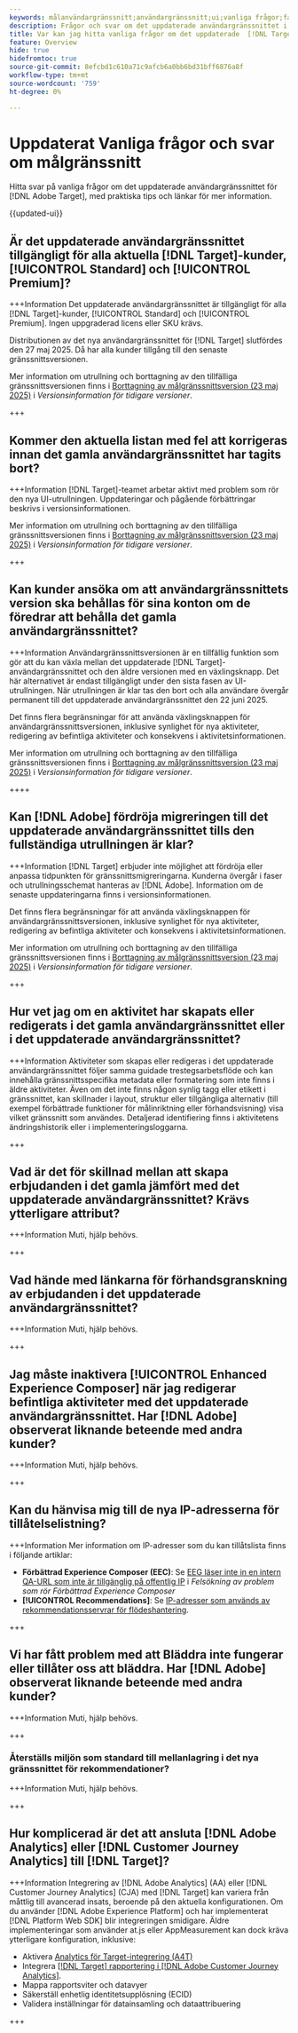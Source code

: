 ```yaml
---
keywords: målanvändargränssnitt;användargränssnitt;ui;vanliga frågor;faq
description: Frågor och svar om det uppdaterade användargränssnittet i [!DNL Target]t.
title: Var kan jag hitta vanliga frågor om det uppdaterade  [!DNL Target] användargränssnittet?
feature: Overview
hide: true
hidefromtoc: true
source-git-commit: 8efcbd1c610a71c9afcb6a0bb6bd31bff6876a8f
workflow-type: tm+mt
source-wordcount: '759'
ht-degree: 0%

---
```


# Uppdaterat Vanliga frågor och svar om målgränssnitt

Hitta svar på vanliga frågor om det uppdaterade användargränssnittet för [!DNL Adobe Target], med praktiska tips och länkar för mer information.

{{updated-ui}}

## Är det uppdaterade användargränssnittet tillgängligt för alla aktuella [!DNL Target]-kunder, [!UICONTROL Standard] och [!UICONTROL Premium]?

+++Information
Det uppdaterade användargränssnittet är tillgängligt för alla [!DNL Target]-kunder, [!UICONTROL Standard] och [!UICONTROL Premium]. Ingen uppgraderad licens eller SKU krävs.

Distributionen av det nya användargränssnittet för [!DNL Target] slutfördes den 27 maj 2025. Då har alla kunder tillgång till den senaste gränssnittsversionen.

Mer information om utrullning och borttagning av den tillfälliga gränssnittsversionen finns i [Borttagning av målgränssnittsversion (23 maj 2025)](/help/main/r-release-notes/release-notes-for-previous-releases.md#toggle) i *Versionsinformation för tidigare versioner*.

+++

## Kommer den aktuella listan med fel att korrigeras innan det gamla användargränssnittet har tagits bort?

+++Information
[!DNL Target]-teamet arbetar aktivt med problem som rör den nya UI-utrullningen. Uppdateringar och pågående förbättringar beskrivs i versionsinformationen.

Mer information om utrullning och borttagning av den tillfälliga gränssnittsversionen finns i [Borttagning av målgränssnittsversion (23 maj 2025)](/help/main/r-release-notes/release-notes-for-previous-releases.md#toggle) i *Versionsinformation för tidigare versioner*.

+++

## Kan kunder ansöka om att användargränssnittets version ska behållas för sina konton om de föredrar att behålla det gamla användargränssnittet?

+++Information
Användargränssnittsversionen är en tillfällig funktion som gör att du kan växla mellan det uppdaterade [!DNL Target]-användargränssnittet och den äldre versionen med en växlingsknapp. Det här alternativet är endast tillgängligt under den sista fasen av UI-utrullningen. När utrullningen är klar tas den bort och alla användare övergår permanent till det uppdaterade användargränssnittet den 22 juni 2025.

Det finns flera begränsningar för att använda växlingsknappen för användargränssnittsversionen, inklusive synlighet för nya aktiviteter, redigering av befintliga aktiviteter och konsekvens i aktivitetsinformationen.

Mer information om utrullning och borttagning av den tillfälliga gränssnittsversionen finns i [Borttagning av målgränssnittsversion (23 maj 2025)](/help/main/r-release-notes/release-notes-for-previous-releases.md#toggle) i *Versionsinformation för tidigare versioner*.

++++

## Kan [!DNL Adobe] fördröja migreringen till det uppdaterade användargränssnittet tills den fullständiga utrullningen är klar?

+++Information
[!DNL Target] erbjuder inte möjlighet att fördröja eller anpassa tidpunkten för gränssnittsmigreringarna. Kunderna övergår i faser och utrullningsschemat hanteras av [!DNL Adobe]. Information om de senaste uppdateringarna finns i versionsinformationen.

Det finns flera begränsningar för att använda växlingsknappen för användargränssnittsversionen, inklusive synlighet för nya aktiviteter, redigering av befintliga aktiviteter och konsekvens i aktivitetsinformationen.

Mer information om utrullning och borttagning av den tillfälliga gränssnittsversionen finns i [Borttagning av målgränssnittsversion (23 maj 2025)](/help/main/r-release-notes/release-notes-for-previous-releases.md#toggle) i *Versionsinformation för tidigare versioner*.

+++

## Hur vet jag om en aktivitet har skapats eller redigerats i det gamla användargränssnittet eller i det uppdaterade användargränssnittet?

+++Information
Aktiviteter som skapas eller redigeras i det uppdaterade användargränssnittet följer samma guidade trestegsarbetsflöde och kan innehålla gränssnittsspecifika metadata eller formatering som inte finns i äldre aktiviteter. Även om det inte finns någon synlig tagg eller etikett i gränssnittet, kan skillnader i layout, struktur eller tillgängliga alternativ (till exempel förbättrade funktioner för målinriktning eller förhandsvisning) visa vilket gränssnitt som användes. Detaljerad identifiering finns i aktivitetens ändringshistorik eller i implementeringsloggarna.

+++

## Vad är det för skillnad mellan att skapa erbjudanden i det gamla jämfört med det uppdaterade användargränssnittet? Krävs ytterligare attribut?

+++Information
Muti, hjälp behövs.

+++

## Vad hände med länkarna för förhandsgranskning av erbjudanden i det uppdaterade användargränssnittet?

+++Information
Muti, hjälp behövs.

+++

## Jag måste inaktivera [!UICONTROL Enhanced Experience Composer] när jag redigerar befintliga aktiviteter med det uppdaterade användargränssnittet. Har [!DNL Adobe] observerat liknande beteende med andra kunder?

+++Information
Muti, hjälp behövs.

+++

## Kan du hänvisa mig till de nya IP-adresserna för tillåtelselistning?

+++Information
Mer information om IP-adresser som du kan tillåtslista finns i följande artiklar:

* **Förbättrad Experience Composer (EEC)**: Se [EEG läser inte in en intern QA-URL som inte är tillgänglig på offentlig IP](/help/main/c-experiences/c-visual-experience-composer/r-troubleshoot-composer/troubleshooting-issues-related-to-the-enhanced-experience-composer-eec.md#section_D29E96911D5C401889B5EACE267F13CF) i *Felsökning av problem som rör Förbättrad Experience Composer*
* **[!UICONTROL Recommendations]**: Se [IP-adresser som används av rekommendationsservrar för flödeshantering](/help/main/c-recommendations/c-recommendations-faq/ip-addresses-marketing-cloud.md).

+++

## Vi har fått problem med att Bläddra inte fungerar eller tillåter oss att bläddra. Har [!DNL Adobe] observerat liknande beteende med andra kunder?

+++Information
Muti, hjälp behövs.

+++

### Återställs miljön som standard till mellanlagring i det nya gränssnittet för rekommendationer?

+++Information
Muti, hjälp behövs.

+++

## Hur komplicerad är det att ansluta [!DNL Adobe Analytics] eller [!DNL Customer Journey Analytics] till [!DNL Target]?

+++Information
Integrering av [!DNL Adobe Analytics] (AA) eller [!DNL Customer Journey Analytics] (CJA) med [!DNL Target] kan variera från måttlig till avancerad insats, beroende på den aktuella konfigurationen. Om du använder [!DNL Adobe Experience Platform] och har implementerat [!DNL Platform Web SDK] blir integreringen smidigare. Äldre implementeringar som använder at.js eller AppMeasurement kan dock kräva ytterligare konfiguration, inklusive:

* Aktivera [Analytics för Target-integrering (A4T)](/help/main/c-integrating-target-with-mac/a4t/a4t.md)
* Integrera [[!DNL Target] rapportering i [!DNL Adobe Customer Journey Analytics]](/help/main/c-integrating-target-with-mac/cja/target-reporting-in-cja.md).
* Mappa rapportsviter och datavyer
* Säkerställ enhetlig identitetsupplösning (ECID)
* Validera inställningar för datainsamling och dataattribuering

+++




